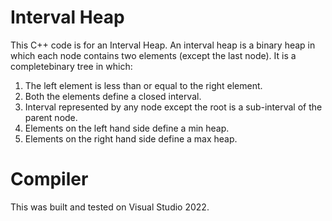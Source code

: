 # Interval Heap
This C++ code is for an Interval Heap.
An interval heap is a binary heap in which each node contains two elements (except the last node). It is a
completebinary tree in which:
1. The left element is less than or equal to the right element.
2. Both the elements define a closed interval.
3. Interval represented by any node except the root is a sub-interval of the parent node.
4. Elements on the left hand side define a min heap.
5. Elements on the right hand side define a max heap.
# Compiler
This was built and tested on Visual Studio 2022.
